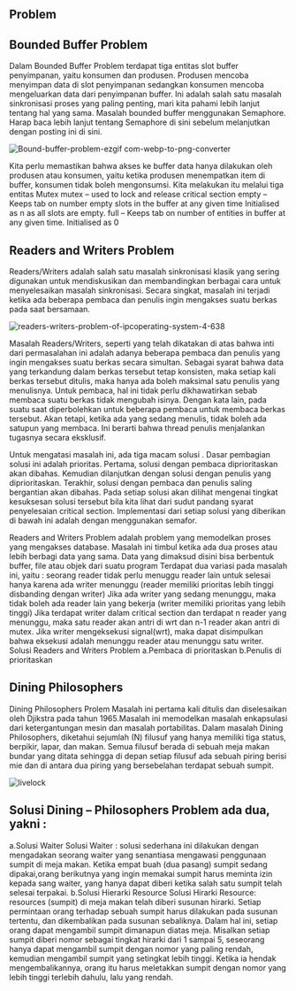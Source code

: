 ## Problem

## Bounded Buffer Problem
Dalam Bounded Buffer Problem terdapat tiga entitas slot buffer penyimpanan, yaitu konsumen dan produsen. Produsen mencoba menyimpan data di slot penyimpanan sedangkan konsumen mencoba mengeluarkan data dari penyimpanan buffer.
Ini adalah salah satu masalah sinkronisasi proses yang paling penting, mari kita pahami lebih lanjut tentang hal yang sama.
Masalah bounded buffer menggunakan Semaphore. Harap baca lebih lanjut tentang Semaphore di sini sebelum melanjutkan dengan posting ini di sini.



![Bound-buffer-problem-ezgif com-webp-to-png-converter](https://github.com/rizkiyogatama27/SysOP24-3123521020/assets/160556478/29453182-9f6e-4dde-8d94-6da678e5459d)


Kita perlu memastikan bahwa akses ke buffer data hanya dilakukan oleh produsen atau konsumen, yaitu ketika produsen menempatkan item di buffer, konsumen tidak boleh mengonsumsi.
Kita melakukan itu melalui tiga entitas
Mutex mutex – used to lock and release critical section
empty – Keeps tab on number empty slots in the buffer at any given time
Initialised as n as all slots are empty.
full – Keeps tab on number of entities in buffer at any given time.
Initialised as 0







## Readers and Writers Problem

Readers/Writers adalah salah satu masalah sinkronisasi klasik yang sering digunakan untuk mendiskusikan dan membandingkan berbagai cara untuk menyelesaikan masalah sinkronisasi. Secara singkat, masalah ini terjadi ketika ada beberapa pembaca dan penulis ingin mengakses suatu berkas pada saat bersamaan.

![readers-writers-problem-of-ipcoperating-system-4-638](https://github.com/rizkiyogatama27/SysOP24-3123521020/assets/160556478/e1ad11e9-1a3a-4077-9a90-e1cf893b2eee)

Masalah Readers/Writers, seperti yang telah dikatakan di atas bahwa inti dari permasalahan ini adalah adanya beberapa pembaca dan penulis yang ingin mengakses suatu berkas secara simultan. Sebagai syarat bahwa data yang terkandung dalam berkas tersebut tetap konsisten, maka setiap kali berkas tersebut ditulis, maka hanya ada boleh maksimal satu penulis yang menulisnya. Untuk pembaca, hal ini tidak perlu dikhawatirkan sebab membaca suatu berkas tidak mengubah isinya. Dengan kata lain, pada suatu saat diperbolehkan untuk beberapa pembaca untuk membaca berkas tersebut. Akan tetapi, ketika ada yang sedang menulis, tidak boleh ada satupun yang membaca. Ini berarti bahwa thread penulis menjalankan tugasnya secara eksklusif.

Untuk mengatasi masalah ini, ada tiga macam solusi . Dasar pembagian solusi ini adalah prioritas. Pertama, solusi dengan pembaca diprioritaskan akan dibahas. Kemudian dilanjutkan dengan solusi dengan penulis yang diprioritaskan. Terakhir, solusi dengan pembaca dan penulis saling bergantian akan dibahas. Pada setiap solusi akan dilihat mengenai tingkat kesuksesan solusi tersebut bila kita lihat dari sudut pandang syarat penyelesaian critical section. Implementasi dari setiap solusi yang diberikan di bawah ini adalah dengan menggunakan semafor.

Readers and Writers Problem adalah problem yang memodelkan proses yang mengakses database. Masalah ini timbul ketika ada dua proses atau lebih berbagi data yang sama. Data yang dimaksud disini bisa berbentuk buffer, file atau objek dari suatu program
Terdapat dua variasi pada masalah ini, yaitu :
seorang reader tidak perlu menuggu reader lain untuk selesai hanya karena ada writer menunggu (reader memiliki prioritas lebih tinggi disbanding dengan writer)
Jika ada writer yang sedang menunggu, maka tidak boleh ada reader lain yang bekerja (writer memiliki prioritas yang lebih tinggi)
Jika terdapat writer dalam critical section dan terdapat n reader yang menunggu, maka satu reader akan antri di wrt dan n-1 reader akan antri di mutex. Jika writer mengeksekusi signal(wrt), maka dapat disimpulkan bahwa eksekusi adalah menunggu reader atau menunggu satu writer.
Solusi Readers and Writers Problem
a.Pembaca di prioritaskan
b.Penulis di prioritaskan




## Dining Philosophers

Dining Philosophers Prolem
Masalah ini pertama kali ditulis dan diselesaikan oleh Djikstra pada tahun 1965.Masalah ini memodelkan masalah enkapsulasi dari ketergantungan mesin dan masalah portabilitas. Dalam masalah Dining Philosophers, diketahui sejumlah (N) filusuf yang hanya memiliki tiga status, berpikir, lapar, dan makan. Semua filusuf berada di sebuah meja makan bundar yang ditata sehingga di depan setiap filusuf ada sebuah piring berisi mie dan di antara dua piring yang bersebelahan terdapat sebuah sumpit.

![livelock](https://github.com/rizkiyogatama27/SysOP24-3123521020/assets/160556478/85acf571-b341-463d-9c02-73f9dac00c8c)



## Solusi Dining – Philosophers Problem ada dua, yakni :


a.Solusi Waiter
Solusi Waiter : solusi sederhana ini dilakukan dengan mengadakan seorang waiter yang senantiasa mengawasi penggunaan sumpit di meja makan. Ketika empat buah (dua pasang) sumpit sedang dipakai,orang berikutnya yang ingin memakai sumpit harus meminta izin kepada sang waiter, yang hanya dapat diberi ketika salah satu sumpit telah selesai terpakai.
b.Solusi Hierarki Resource
 Solusi Hirarki Resource: resources (sumpit) di meja makan telah diberi susunan hirarki. Setiap permintaan orang terhadap sebuah sumpit harus dilakukan pada susunan tertentu, dan dikembalikan pada susunan sebaliknya. Dalam hal ini, setiap orang dapat mengambil sumpit dimanapun diatas meja. Misalkan setiap sumpit diberi nomor sebagai tingkat hirarki dari 1 sampai 5, seseorang hanya dapat mengambil sumpit dengan nomor yang paling rendah, kemudian mengambil sumpit yang setingkat lebih tinggi. Ketika ia hendak mengembalikannya, orang itu harus meletakkan sumpit dengan nomor yang lebih tinggi terlebih dahulu, lalu yang rendah.
